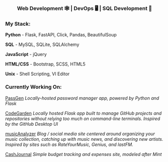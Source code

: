 <h3 align="center">Web Development 🕸 | DevOps 🖥 | SQL Development 🔐 </h3>

### My Stack:

**Python** - Flask, FastAPI, Click, Pandas, BeautifulSoup

**SQL** - MySQL, SQLite, SQLAlchemy

**JavaScript** - jQuery

**HTML/CSS** - Bootstrap, SCSS, HTML5

**Unix** - Shell Scripting, VI Editor

### Currently Working On:

[PassGen](https://github.com/misterrager8/PassGen)
*Locally-hosted password manager app, powered by Python and Flask*

[CodeGarden](https://github.com/misterrager8/CodeGarden)
*Locally hosted Flask app built to manage GitHub projects and repositories without relying too much on command-line terminals. Inspired by the GitHub Desktop UI*

[musicAnalyzer](https://github.com/misterrager8/musicAnalyzer)
*Blog / social media site centered around organizing your music collection, catching up with music news, and discovering new artists. Inspired by sites such as RateYourMusic, Genius, and lastFM.*

[CashJournal](https://github.com/misterrager8/CashJournal)
*Simple budget tracking and expenses site, modeled after Mint*
